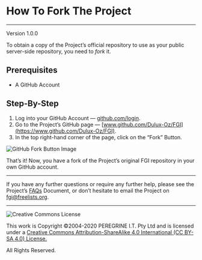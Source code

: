 # How To Fork The Project

---

Version 1.0.0

To obtain a copy of the Project&rsquo;s official repository to use as your public server-side repository, you need to *fork* it.

## Prerequisites

- A GitHub Account

## Step-By-Step

1. Log into your GitHub Account &mdash; [github.com/login](https://github.com/login).
2. Go to the Project&rsquo;s GitHub page &mdash; [www.github.com/Dulux-Oz/FGI](https://www.github.com/Dulux-Oz/FGI).
3. In the top right-hand corner of the page, click on the &ldquo;Fork&rdquo; Button.

![GitHub Fork Button Image](https://help.github.com/assets/images/help/repository/fork_button.jpg)

That&rsquo;s it! Now, you have a fork of the Project&rsquo;s original FGI repository in your own GitHub account.

---
If you have any further questions or require any further help, please see the Project&rsquo;s [FAQs](FAQs.md) Document, or don&rsquo;t hesitate to email the Project on <fgi@freelists.org>.

---

![Creative Commons License](https://i.creativecommons.org/l/by-sa/4.0/88x31.png "Creative Commons License")

This work is Copyright &copy;2004-2020 PEREGRINE I.T. Pty Ltd and is licensed under a [Creative Commons Attribution-ShareAlike 4.0 International (CC BY-SA 4.0) License.](https://creativecommons.org/licenses/by-sa/4.0/)

All Rights Reserved.
